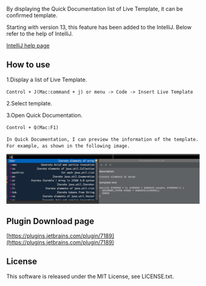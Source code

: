 By displaying the Quick Documentation list of Live Template, it can be confirmed template.

Starting with version 13, this feature has been added to the IntelliJ.
Below refer to the help of IntelliJ.

[IntelliJ help page](https://www.jetbrains.com/idea/help/creating-code-constructs-by-live-templates.html)
 
How to use
-----------

1.Display a list of Live Template.

``
Control + J(Mac:command + j) or menu -> Code -> Insert Live Template
``

2.Select template.
  
3.Open Quick Documentation.

``
Control + Q(Mac:F1)
``

``
In Quick Documentation, I can preview the information of the template.
For example, as shown in the following image.
``

<img src="./images/help.png" />

Plugin Download page
-----------------------

[https://plugins.jetbrains.com/plugin/7189](https://plugins.jetbrains.com/plugin/7189)

License
------------

This software is released under the MIT License, see LICENSE.txt.
